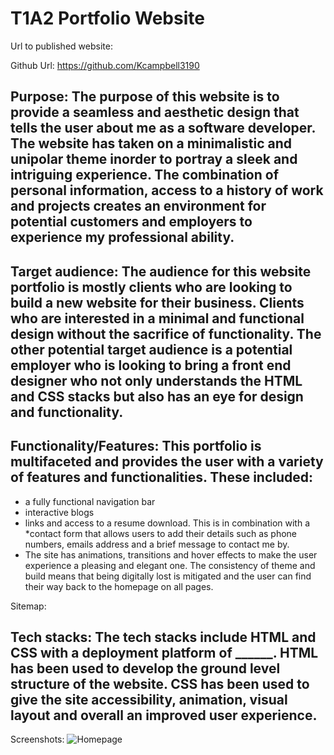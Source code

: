 # T1A2 Portfolio Website

Url to published website: 


Github Url: https://github.com/Kcampbell3190


## Purpose: The purpose of this website is to provide a seamless and aesthetic design that tells the user about me as a software developer. The website has taken on a minimalistic and unipolar theme inorder to portray a sleek and intriguing experience. The combination of personal information, access to a history of work and projects creates an environment for potential customers and employers to experience my professional ability. 

## Target audience: The audience for this website portfolio is mostly clients who are looking to build a new website for their business. Clients who are interested in a minimal and functional design without the sacrifice of functionality. The other potential target audience is a potential employer who is looking to bring a front end designer who not only understands the HTML and CSS stacks but also has an eye for design and functionality. 

## Functionality/Features: This portfolio is multifaceted and provides the user with a variety of features and functionalities. These included:
* a fully functional navigation bar
* interactive blogs 
* links and access to a resume download. This is in combination with a *contact form that allows users to add their details such as phone numbers, emails address and a brief message to contact me by. 
* The site has animations, transitions and hover effects to make the user experience a pleasing and elegant one. The consistency of theme and build means that being digitally lost is mitigated and the user can find their way back to the homepage on all pages. 

Sitemap: 



## Tech stacks: The tech stacks include HTML and CSS with a deployment platform of ______. HTML has been used to develop the ground level structure of the website. CSS has been used to give the site accessibility, animation, visual layout and overall an improved user experience.  


Screenshots:
![Homepage](https://homescreen.png)